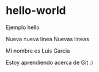 # hello-world
Ejemplo hello

Nueva nueva linea
Nuevas lineas

Mi nombre es Luis Garcia

Estoy aprendiendo acerca de Git :) 
